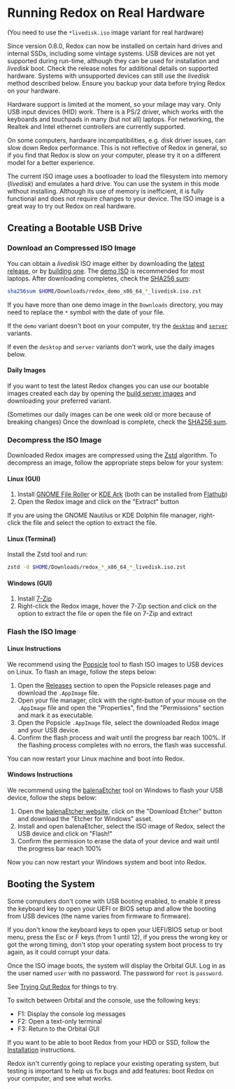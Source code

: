 # Running Redox on Real Hardware

(You need to use the `*livedisk.iso` image variant for real hardware)

Since version 0.8.0, Redox can now be installed on certain hard drives and internal SSDs, including some vintage systems. USB devices are not yet supported during run-time, although they can be used for installation and *livedisk* boot. Check the release notes for additional details on supported hardware. Systems with unsupported devices can still use the *livedisk* method described below. Ensure you backup your data before trying Redox on your hardware.

Hardware support is limited at the moment, so your milage may vary. Only USB input devices (HID) work. There is a PS/2 driver, which works with the keyboards and touchpads in many (but not all) laptops. For networking, the Realtek and Intel ethernet controllers are currently supported.

On some computers, hardware incompatibilities, e.g. disk driver issues, can slow down Redox performance. This is not reflective of Redox in general, so if you find that Redox is slow on your computer, please try it on a different model for a better experience.

The current ISO image uses a bootloader to load the filesystem into memory (*livedisk*) and emulates a hard drive. You can use the system in this mode without installing. Although its use of memory is inefficient, it is fully functional and does not require changes to your device. The ISO image is a great way to try out Redox on real hardware. 

## Creating a Bootable USB Drive

### Download an Compressed ISO Image

You can obtain a *livedisk* ISO image either by downloading the [latest release](https://static.redox-os.org/releases/0.9.0/x86_64/), or by [building one](./building-redox.md). The [demo ISO](https://static.redox-os.org/releases/0.9.0/x86_64/redox_demo_x86_64_2024-09-07_1225_livedisk.iso.zst) is recommended for most laptops. After downloading completes, check the [SHA256 sum](https://static.redox-os.org/releases/0.9.0/x86_64/SHA256SUM):

```sh
sha256sum $HOME/Downloads/redox_demo_x86_64_*_livedisk.iso.zst
```

If you have more than one demo image in the `Downloads` directory, you may need to replace the `*` symbol with the date of your file.

If the `demo` variant doesn't boot on your computer, try the [`desktop`](https://static.redox-os.org/releases/0.9.0/x86_64/redox_desktop_x86_64_2024-09-07_1225_livedisk.iso.zst) and [`server`](https://static.redox-os.org/releases/0.9.0/x86_64/redox_server_x86_64_2024-09-07_1225_livedisk.iso.zst) variants.

If even the `desktop` and `server` variants don't work, use the daily images below.

#### Daily Images

If you want to test the latest Redox changes you can use our bootable images created each day by opening the [build server images](https://static.redox-os.org/img) and downloading your preferred variant.

(Sometimes our daily images can be one week old or more because of breaking changes)
Once the download is complete, check the [SHA256 sum](https://static.redox-os.org/img/x86_64/SHA256SUM).

### Decompress the ISO Image

Downloaded Redox images are compressed using the [Zstd](https://github.com/facebook/zstd) algorithm. To decompress an image, follow the appropriate steps below for your system:

#### Linux (GUI)

 1. Install [GNOME File Roller](https://gitlab.gnome.org/GNOME/file-roller) or [KDE Ark](https://apps.kde.org/ark/) (both can be installed from [Flathub](https://flathub.org/))
 2. Open the Redox image and click on the "Extract" button

If you are using the GNOME Nautilus or KDE Dolphin file manager, right-click the file and select the option to extract the file.

#### Linux (Terminal)

Install the Zstd tool and run:

```sh
zstd -d $HOME/Downloads/redox_*_x86_64_*_livedisk.iso.zst
```

#### Windows (GUI)

 1. Install [7-Zip](https://www.7-zip.org/)
 2. Right-click the Redox image, hover the 7-Zip section and click on the option to extract the file or open the file on 7-Zip and extract

### Flash the ISO Image

#### Linux Instructions

We recommend using the [Popsicle](https://github.com/pop-os/popsicle) tool to flash ISO images to USB devices on Linux. To flash an image, follow the steps below:

 1. Open the [Releases](https://github.com/pop-os/popsicle/releases/latest) section to open the Popsicle releases page and download the `.AppImage` file.
 2. Open your file manager, click with the right-button of your mouse on the `.AppImage` file and open the "Properties", find the "Permissions" section and mark it as executable.
 3. Open the Popsicle `.AppImage` file, select the downloaded Redox image and your USB device.
 4. Confirm the flash process and wait until the progress bar reach 100%. If the flashing process completes with no errors, the flash was successful.

You can now restart your Linux machine and boot into Redox.

#### Windows Instructions

We recommend using the [balenaEtcher](https://etcher.balena.io/) tool on Windows to flash your USB device, follow the steps below:

 1. Open the [balenaEtcher website](https://etcher.balena.io/), click on the "Download Etcher" button and download the "Etcher for Windows" asset.
 2. Install and open balenaEtcher, select the ISO image of Redox, select the USB device and click on "Flash!"
 3. Confirm the permission to erase the data of your device and wait until the progress bar reach 100%

Now you can now restart your Windows system and boot into Redox.

## Booting the System

Some computers don't come with USB booting enabled, to enable it press the keyboard key to open your UEFI or BIOS setup and allow the booting from USB devices (the name varies from firmware to firmware).

If you don't know the keyboard keys to open your UEFI/BIOS setup or boot menu, press the Esc or F keys (from 1 until 12), if you press the wrong key or got the wrong timing, don't stop your operating system boot process to try again, as it could corrupt your data.

Once the ISO image boots, the system will display the Orbital GUI. Log in as the user named `user` with no password. The password for `root` is `password`.

See [Trying Out Redox](./trying-out-redox.md) for things to try.

To switch between Orbital and the console, use the following keys:

- F1: Display the console log messages
- F2: Open a text-only terminal
- F3: Return to the Orbital GUI

If you want to be able to boot Redox from your HDD or SSD, follow the [Installation](./installing.md) instructions.

Redox isn't currently going to replace your existing operating system, but testing is important to help us fix bugs and add features: boot Redox on your computer, and see what works.
